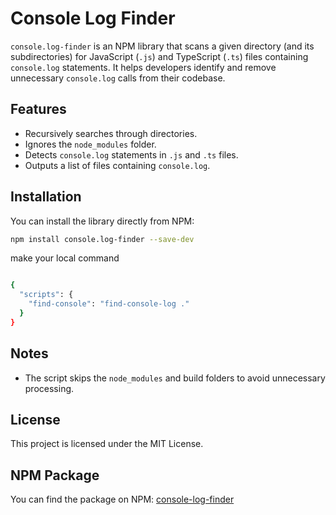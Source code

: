 # Console Log Finder

`console.log-finder` is an NPM library that scans a given directory (and its subdirectories) for JavaScript (`.js`) and TypeScript (`.ts`) files containing `console.log` statements. It helps developers identify and remove unnecessary `console.log` calls from their codebase.

## Features

- Recursively searches through directories.
- Ignores the `node_modules` folder.
- Detects `console.log` statements in `.js` and `.ts` files.
- Outputs a list of files containing `console.log`.

## Installation

You can install the library directly from NPM:

```bash
npm install console.log-finder --save-dev
```

make your local command

```bash

{
  "scripts": {
    "find-console": "find-console-log ."
  }
}

```

## Notes

- The script skips the `node_modules` and build folders to avoid unnecessary processing.

## License

This project is licensed under the MIT License.

## NPM Package

You can find the package on NPM: [console-log-finder](https://www.npmjs.com/package/console-log-finder)
